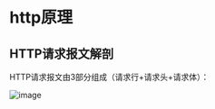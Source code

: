 # http原理

## HTTP请求报文解剖 
HTTP请求报文由3部分组成（请求行+请求头+请求体）：

![image](https://note.youdao.com/yws/api/personal/file/D4A0C5606F4F4E3A86463DA6BD0A73A5?method=download&shareKey=efd6567010008703a3c6ffc5760d7b2b)
